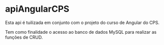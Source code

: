 # apiAngularCPS

Esta api é tuilizada em conjunto com o projeto do curso de Angular do CPS.

Tem como finalidade o acesso ao banco de dados MySQL para realizar as funções de CRUD.
